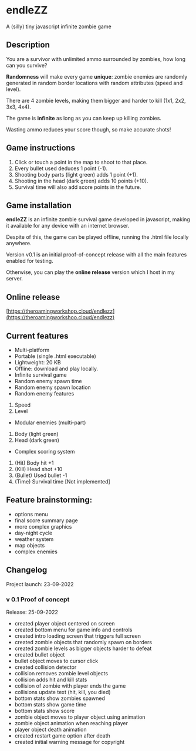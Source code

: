 # endleZZ
A (silly) tiny javascript infinite zombie game

## Description
You are a survivor with unlimited ammo surrounded by zombies, how long can you survive?

**Randomness** will make every game **unique**: zombie enemies are randomly generated in random border locations with random attributes (speed and level).

There are 4 zombie levels, making them bigger and harder to kill (1x1, 2x2, 3x3, 4x4).

The game is **infinite** as long as you can keep up killing zombies.

Wasting ammo reduces your score though, so make accurate shots!

## Game instructions
1. Click or touch a point in the map to shoot to that place.
2. Every bullet used deduces 1 point (-1).
3. Shooting body parts (light green) adds 1 point (+1).
4. Shooting in the head (dark green) adds 10 points (+10).
5. Survival time will also add score points in the future.

## Game installation
**endleZZ** is an infinite zombie survival game developed in javascript, making it available for any device with an internet browser.

Despite of this, the game can be played offline, running the .html file locally anywhere.

Version v0.1 is an initial proof-of-concept release with all the main features enabled for testing.

Otherwise, you can play the **online release** version which I host in my server.

## Online release
[https://theroamingworkshop.cloud/endlezz](https://theroamingworkshoo.cloud/endlezz)

## Current features
* Multi-platform
* Portable (single .html executable)
* Lightweight: 20 KB
* Offline: download and play locally.
* Infinite survival game
* Random enemy spawn time
* Random enemy spawn location
* Random enemy features
1. Speed
2. Level
* Modular enemies (multi-part)
1. Body (light green)
2. Head (dark green)
* Complex scoring system
1. (Hit) Body hit +1
2. (Kill) Head shot +10
3. (Bullet) Used bullet -1
4. (Time) Survival time [Not implemented]

## Feature brainstorming:
* options menu
* final score summary page
* more complex graphics
* day-night cycle
* weather system
* map objects
* complex enemies

## Changelog

Project launch: 23-09-2022

### v 0.1 Proof of concept
Release: 25-09-2022
- created player object centered on screen
- created bottom menu for game info and controls
- created intro loading screen that triggers full screen
- created zombie objects that randomly spawn on borders
- created zombie levels as bigger objects harder to defeat
- created bullet object
- bullet object moves to cursor click
- created collision detector
- collision removes zombie level objects
- collision adds hit and kill stats
- collision of zombie with player ends the game
- collisions update text (hit, kill, you died)
- bottom stats show zombies spawned
- bottom stats show game time
- bottom stats show score
- zombie object moves to player object using animation
- zombie object animation when reaching player
- player object death animation
- created restart game option after death
- created initial warning message for copyright
